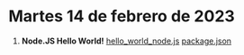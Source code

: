 # Martes 14 de febrero de 2023
1. **Node.JS Hello World!**
[hello_world_node.js]()
[package.json]()
